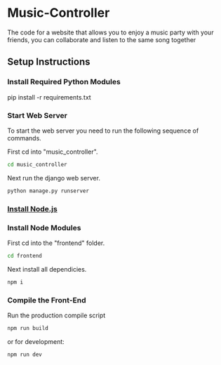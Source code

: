 # Music-Controller

The code for a website that allows you to enjoy a music party with your friends, you can collaborate and listen to the same song together

## Setup Instructions

### Install Required Python Modules

pip install -r requirements.txt

### Start Web Server

To start the web server you need to run the following sequence of commands.

First cd into "music_controller".

```bash
cd music_controller
```

Next run the django web server.

```bash
python manage.py runserver
```

### [Install Node.js](https://nodejs.org/en/)

### Install Node Modules

First cd into the "frontend" folder.

```bash
cd frontend
```

Next install all dependicies.
```bash
npm i
```

### Compile the Front-End

Run the production compile script
```bash
npm run build
```

or for development:
```bash
npm run dev
```
